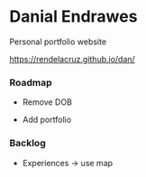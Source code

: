 # Danial Endrawes

Personal portfolio website

https://rendelacruz.github.io/dan/

### Roadmap

- Remove DOB

- Add portfolio


### Backlog

- Experiences -> use map